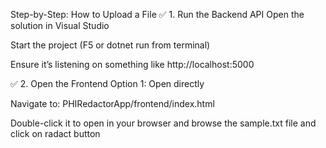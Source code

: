 Step-by-Step: How to Upload a File
✅ 1. Run the Backend API
Open the solution in Visual Studio

Start the project (F5 or dotnet run from terminal)

Ensure it’s listening on something like http://localhost:5000

✅ 2. Open the Frontend
Option 1: Open directly

Navigate to:
PHIRedactorApp/frontend/index.html

Double-click it to open in your browser and browse the sample.txt file and click on radact button

